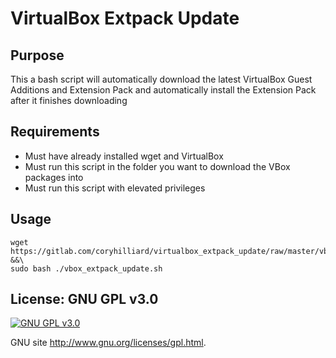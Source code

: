 # VirtualBox Extpack Update

## Purpose

This a bash script will automatically download the latest VirtualBox Guest Additions and Extension Pack and automatically install the Extension Pack after it finishes downloading

## Requirements

* Must have already installed wget and VirtualBox
* Must run this script in the folder you want to download the VBox packages into 
* Must run this script with elevated privileges

## Usage

```
wget https://gitlab.com/coryhilliard/virtualbox_extpack_update/raw/master/vbox_extpack_update.sh &&\
sudo bash ./vbox_extpack_update.sh

```

## License: GNU GPL v3.0

[![GNU GPL v3.0](http://www.gnu.org/graphics/gplv3-127x51.png)](http://www.gnu.org/licenses/gpl.html)

GNU site <http://www.gnu.org/licenses/gpl.html>.

